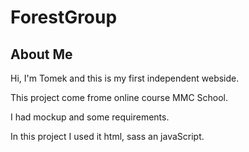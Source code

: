 # ForestGroup

## About Me

Hi, I'm Tomek and this is my first independent webside.



This project come frome online course MMC School.

I had mockup and some requirements.

In this project I used it html, sass an javaScript.


